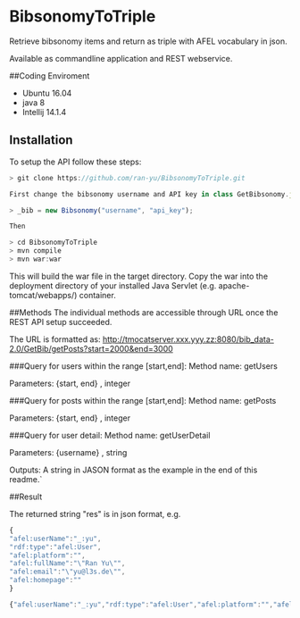 # BibsonomyToTriple
Retrieve bibsonomy items and return as triple with AFEL vocabulary in json.

Available as commandline application and REST webservice.

##Coding Enviroment
- Ubuntu 16.04
- java 8
- Intellij 14.1.4

## Installation

To setup the API follow these steps:

```js
> git clone https://github.com/ran-yu/BibsonomyToTriple.git

First change the bibsonomy username and API key in class GetBibsonomy.java

> _bib = new Bibsonomy("username", "api_key");

Then

> cd BibsonomyToTriple
> mvn compile
> mvn war:war
```
This will build the war file in the target directory.
Copy the war into the deployment directory of your installed Java Servlet (e.g. apache-tomcat/webapps/) container.

##Methods
The individual methods are accessible through URL once the REST API setup succeeded. 

The URL is formatted as: http://tmocatserver.xxx.yyy.zz:8080/bib_data-2.0/GetBib/getPosts?start=2000&end=3000

###Query for users within the range [start,end]:
Method name: getUsers

Parameters: {start, end} , integer

###Query for posts within the range [start,end]:
Method name: getPosts

Parameters: {start, end} , integer

###Query for user detail:
Method name: getUserDetail

Parameters: {username} , string

Outputs: A string in JASON format as the example in the end of this readme.`

##Result

The returned string "res" is in json format, e.g.
```js
{
"afel:userName":"_:yu",
"rdf:type":"afel:User",
"afel:platform":"",
"afel:fullName":"\"Ran Yu\"",
"afel:email":"\"yu@l3s.de\"",
"afel:homepage":""
}

{"afel:userName":"_:yu","rdf:type":"afel:User","afel:platform":"","afel:fullName":"\"Ran Yu\"","afel:email":"\"yu@l3s.de\"","afel:homepage":""}
```
  
